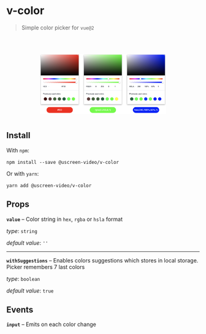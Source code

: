 # v-color

> Simple color picker for `vue@2`

<div align="center" style="margin: 60px 0 40px">
  <img src="public/preview.png" width="65%" />
</div>

## Install

With `npm`: 
```
npm install --save @uscreen-video/v-color
```

Or with `yarn`:

```
yarn add @uscreen-video/v-color
```

## Props

**`value`** – Color string in `hex`, `rgba` or `hsla` format

_type_: `string`

_default value_: `''`

---

**`withSuggestions`** – Enables colors suggestions which stores in local storage. Picker remembers 7 last colors

_type_: `boolean`

_default value_: `true`

## Events

**`input`** – Emits on each color change
